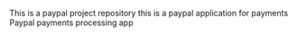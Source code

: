 This is a paypal project repository
this is a paypal application for payments
Paypal payments processing app
